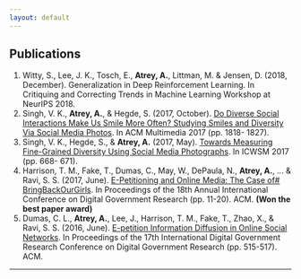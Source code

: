 ```yaml
---
layout: default
---
```


## Publications

1. Witty, S., Lee, J. K., Tosch, E., **Atrey, A.**, Littman, M. & Jensen, D. (2018, December). Generalization in Deep Reinforcement Learning. In Critiquing and Correcting Trends in Machine Learning Workshop at NeurIPS 2018.
2. Singh, V. K., **Atrey, A.**, & Hegde, S. (2017, October). [Do Diverse Social Interactions Make Us Smile More Often? Studying Smiles and Diversity Via Social Media Photos](https://wp.comminfo.rutgers.edu/vsingh/wp-content/uploads/sites/110/2017/10/ACMMM_Singh_Diversity_Smile.pdf). In ACM Multimedia 2017 (pp. 1818- 1827). <!---  **[Acceptance Rate: 29%]** --->
3. Singh, V. K., Hegde, S., & **Atrey, A.** (2017, May). [Towards Measuring Fine-Grained Diversity Using Social Media Photographs](https://pdfs.semanticscholar.org/e60b/a225993d2ae438dec5bb6918b29d3e344006.pdf). In ICWSM 2017 (pp. 668- 671). <!--- **[Acceptance Rate: 17%]** --->
4. Harrison, T. M., Fake, T., Dumas, C., May, W., DePaula, N., **Atrey, A.**, ... & Ravi, S. S. (2017, June). [E-Petitioning and Online Media: The Case of# BringBackOurGirls](https://dl.acm.org/citation.cfm?id=3085320). In Proceedings of the 18th Annual International Conference on Digital Government Research (pp. 11-20). ACM. **(Won the best paper award)** <!--- **[Acceptance Rate: 58%]** --->
5. Dumas, C. L., **Atrey, A.**, Lee, J., Harrison, T. M., Fake, T., Zhao, X., & Ravi, S. S. (2016, June). [E-petition Information Diffusion in Online Social Networks](https://dl.acm.org/citation.cfm?id=2912227). In Proceedings of the 17th International Digital Government Research Conference on Digital Government Research (pp. 515-517). ACM. <!--- **[Acceptance Rate: 57%]** --->

---